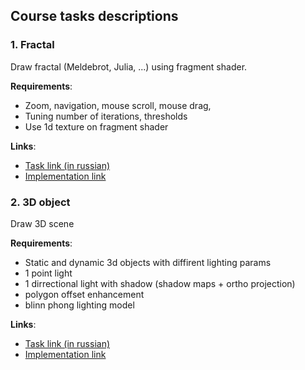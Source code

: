 ## Course tasks descriptions

### 1. Fractal
  Draw fractal (Meldebrot, Julia, ...) using fragment shader.
  
  **Requirements**:
   * Zoom, navigation, mouse scroll, mouse drag, 
   * Tuning number of iterations, thresholds
   * Use 1d texture on fragment shader
   
  **Links**:
  * [Task link (in russian) ](https://sites.google.com/site/cgcourseau2017autumn/tasks/task1)
  * [Implementation link](/1)
  
### 2. 3D object
  Draw 3D scene
  
  **Requirements**:
   * Static and dynamic 3d objects with diffirent lighting params
   * 1 point light
   * 1 dirrectional light with shadow (shadow maps + ortho projection)
   * polygon offset enhancement
   * blinn phong lighting model
   
   
  **Links**:
  * [Task link (in russian) ](https://sites.google.com/site/cgcourseau2017autumn/tasks/task2)
  * [Implementation link](/2)
   
  
